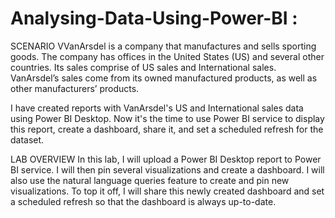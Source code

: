 # Analysing-Data-Using-Power-BI :
SCENARIO
VVanArsdel is a company that manufactures and sells sporting goods. The company has offices in the United States (US) and several other countries. Its sales comprise of US sales and International sales. VanArsdel’s sales come from its owned manufactured products, as well as other manufacturers’ products.

I have created reports with VanArsdel's US and International sales data using Power BI Desktop. Now it's the time to use Power BI service to display this report, create a dashboard, share it, and set a scheduled refresh for the dataset.

LAB OVERVIEW
In this lab, I will upload a Power BI Desktop report to Power BI service. I will then pin several visualizations and create a dashboard. I will also use the natural language queries feature to create and pin new visualizations. To top it off, I will share this newly created dashboard and set a scheduled refresh so that the dashboard is always up-to-date.
